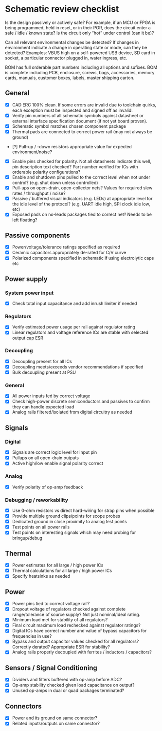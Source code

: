 # Schematic review checklist

Is the design passively or actively safe? For example, if an MCU or
FPGA is being programmed, held in reset, or in their POR, does the
circuit enter a safe / idle / known state? Is the circuit only “hot”
under control (can it be)?

Can all relevant environmental changes be detected? If changes in
environment indicate a change in operating state or mode, can they be
detected? Examples: VBUS high on a self-powered USB device, SD card in
socket, a particular connector plugged in, water ingress, etc.

BOM has full orderable part numbers including all options and sufixes.
BOM is complete including PCB, enclosure, screws, bags, accessories,
memory cards, manuals, customer boxes, labels, master shipping carton.

## General

* [X] CAD ERC 100% clean. If some errors are invalid due to toolchain
      quirks, each exception must be inspected and signed off as invalid.
* [X] Verify pin numbers of all schematic symbols against datasheet or
      external interface specification document (if not yet board proven).
* [X] Schematic symbol matches chosen component package
* [X] Thermal pads are connected to correct power rail (may not always
      be ground)
* [?] Pull-up / -down resistors appropriate value for expected
      environment/noise?
* [X] Enable pins checked for polarity. Not all datasheets indicate
      this well, pin description text checked? Part number verified
      for ICs with orderable polarity configurations?
* [X] Enable and shutdown pins pulled to the correct level when not
      under control? (e.g. shut down unless controlled)
* [X] Pull-ups on open-drain, open-collector nets? Values for required
      slew rates / throughput / noise?
* [X] Passive / buffered visual indicators (e.g. LEDs) at appropriate
      level for the idle level of the protocol? (e.g. UART idle high,
      SPI clock idle low, etc)
* [X] Exposed pads on no-leads packages tied to correct net? Needs to
      be left floating?

## Passive components

* [X] Power/voltage/tolerance ratings specified as required
* [X] Ceramic capacitors appropriately de-rated for C/V curve
* [X] Polarized components specified in schematic if using electrolytic caps etc

## Power supply

### System power input

* [X] Check total input capacitance and add inrush limiter if needed

### Regulators

* [X] Verify estimated power usage per rail against regulator rating
* [X] Linear regulators and voltage reference ICs are stable with selected output cap ESR

### Decoupling

* [X] Decoupling present for all ICs
* [X] Decoupling meets/exceeds vendor recommendations if specified
* [X] Bulk decoupling present at PSU

### General

* [X] All power inputs fed by correct voltage
* [X] Check high-power discrete semiconductors and passives to confirm
      they can handle expected load
* [X] Analog rails filtered/isolated from digital circuitry as needed

## Signals

### Digital

* [X] Signals are correct logic level for input pin
* [X] Pullups on all open-drain outputs
* [X] Active high/low enable signal polarity correct

### Analog

* [X] Verify polarity of op-amp feedback

### Debugging / reworkability

* [X] Use 0-ohm resistors vs direct hard-wiring for strap pins when
      possible
* [X] Provide multiple ground clips/points for scope probes
* [X] Dedicated ground in close proximity to analog test points
* [X] Test points on all power rails
* [X] Test points on interesting signals which may need probing for
      bringup/debug

## Thermal

* [X] Power estimates for all large / high power ICs
* [X] Thermal calculations for all large / high power ICs
* [X] Specify heatsinks as needed

## Power

* [X] Power pins tied to correct voltage rail?
* [X] Dropout voltage of regulators checked against complete
      range/tolerance of source supply? Not just nominal/ideal rating.
* [X] Minimum load met for stability of all regulators?
* [X] Final circuit maximum load rechecked against regulator ratings?
* [X] Digital ICs have correct number and value of bypass capacitors
      for frequencies in use?
* [X] Bypass and output capacitor values checked for all regulators?
      Correctly derated? Appropriate  ESR for stability?
* [X] Analog rails properly decoupled with ferrites / inductors /
      capacitors?

## Sensors / Signal Conditioning

* [X] Dividers and filters buffered with op-amp before ADC?
* [X] Op-amp stability checked given load capacitance on output?
* [X] Unused op-amps in dual or quad packages terminated?

## Connectors

* [X] Power and its ground on same connector?
* [X] Related inputs/outputs on same connector?
